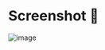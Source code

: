 # Screenshot 📸
![image](https://github.com/alfaafan/generasi-gigih-code-collection/assets/113962637/ac716d1f-51cd-4fbb-a1cf-dfb9dabaad57)
